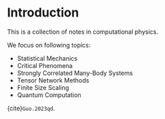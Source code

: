 # Introduction

This is a collection of notes in computational physics.

We focus on following topics:
* Statistical Mechanics
* Critical Phenomena
* Strongly Correlated Many-Body Systems
* Tensor Network Methods
* Finite Size Scaling
* Quantum Computation

{cite}`Guo.2023qd`.
